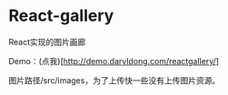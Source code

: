 # React-gallery
React实现的图片画廊

Demo：(点我)[http://demo.daryldong.com/reactgallery/]

图片路径/src/images，为了上传快一些没有上传图片资源。
